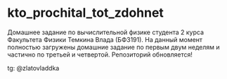 # kto_prochital_tot_zdohnet
Домашнее задание по вычислительной физике студента 2 курса Факультета Физики Темкина Влада (БФЗ191).
На данный момент полностью загружены домашние задание по первым двум неделям и частично по третьей и четвертой.
Репозиторий обновляется!

tg: @zlatovladdka
